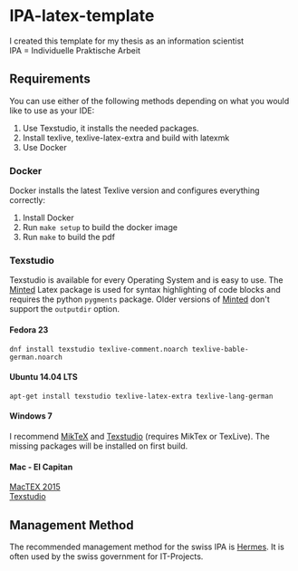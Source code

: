 # IPA-latex-template
I created this template for my thesis as an information scientist<br>
IPA = Individuelle Praktische Arbeit

## Requirements
You can use either of the following methods depending on what you would like to use as your IDE:
 1. Use Texstudio, it installs the needed packages.
 2. Install texlive, texlive-latex-extra and build with latexmk
 3. Use Docker

### Docker
Docker installs the latest Texlive version and configures everything correctly:
 1. Install Docker
 2. Run `make setup` to build the docker image
 3. Run `make` to build the pdf

### Texstudio
Texstudio is available for every Operating System and is easy to use. The [Minted](https://github.com/gpoore/minted) Latex package is used for syntax highlighting of code blocks and requires the python `pygments` package. Older versions of  [Minted](https://github.com/gpoore/minted) don't support the `outputdir` option.

#### Fedora 23
```
dnf install texstudio texlive-comment.noarch texlive-bable-german.noarch
```
#### Ubuntu 14.04 LTS
```
apt-get install texstudio texlive-latex-extra texlive-lang-german
```
#### Windows 7
I recommend [MikTeX](http://miktex.org/download) and [Texstudio](http://texstudio.org) (requires MikTex or TexLive). The missing packages will be installed on first build.

#### Mac - El Capitan
[MacTEX 2015](https://tug.org/mactex/mactex-download.html)<br>
[Texstudio](http://www.texstudio.org/)

## Management Method
The recommended management method for the swiss IPA is [Hermes](http://www.hermes.admin.ch/). It is often used by the swiss government for IT-Projects.
